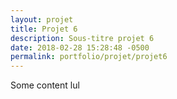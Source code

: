 ```yaml
---
layout: projet
title: Projet 6
description: Sous-titre projet 6
date: 2018-02-28 15:28:48 -0500
permalink: portfolio/projet/projet6
---
```


Some content lul
